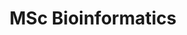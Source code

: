 ---
title: "MSc Bioinformatics"
description: "BLa bla bla "
menu:
  teaching:
    parent: Subjects
---